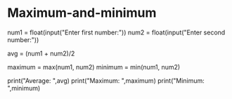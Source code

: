 # Maximum-and-minimum
num1 = float(input("Enter first number:"))
num2 = float(input("Enter second number:"))

avg = (num1 + num2)/2

maximum = max(num1, num2)
minimum = min(num1, num2)

print("Average: ",avg)
print("Maximum: ",maximum)
print("Minimum: ",minimum)
